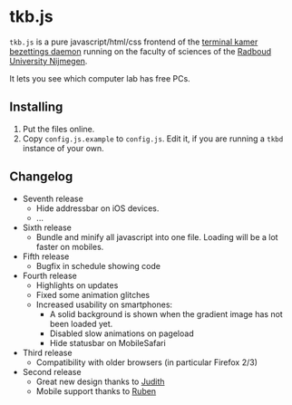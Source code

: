 tkb.js
======

`tkb.js` is a pure javascript/html/css frontend of the
[terminal kamer bezettings daemon](http://github.com/bwesterb/tkbd)
running on the faculty of sciences
of the [Radboud University Nijmegen](http://ru.nl).

It lets you see which computer lab has free PCs.

Installing
----------
1. Put the files online.
2. Copy `config.js.example` to `config.js`. Edit it, if you are
   running a `tkbd` instance of your own.

Changelog
---------
* Seventh release
  * Hide addressbar on iOS devices.
  * ...
* Sixth release
  * Bundle and minify all javascript into one file.
    Loading will be a lot faster on mobiles.
* Fifth release
  * Bugfix in schedule showing code
* Fourth release
  * Highlights on updates
  * Fixed some animation glitches
  * Increased usability on smartphones:
     * A solid background is shown when the gradient image has not
       been loaded yet.
     * Disabled slow animations on pageload
     * Hide statusbar on MobileSafari
* Third release
  * Compatibility with older browsers (in particular Firefox 2/3)
* Second release
  * Great new design thanks to [Judith](http://jd7h.com)
  * Mobile support thanks to [Ruben](https://github.com/rnijveld)
